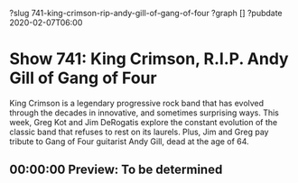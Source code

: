 ?slug 741-king-crimson-rip-andy-gill-of-gang-of-four
?graph []
?pubdate 2020-02-07T06:00

# Show 741: King Crimson, R.I.P. Andy Gill of Gang of Four

King Crimson is a legendary progressive rock band that has evolved through the decades in innovative, and sometimes surprising ways. This week, Greg Kot and Jim DeRogatis explore the constant evolution of the classic band that refuses to rest on its laurels. Plus, Jim and Greg pay tribute to Gang of Four guitarist Andy Gill, dead at the age of 64.

## 00:00:00 Preview: To be determined